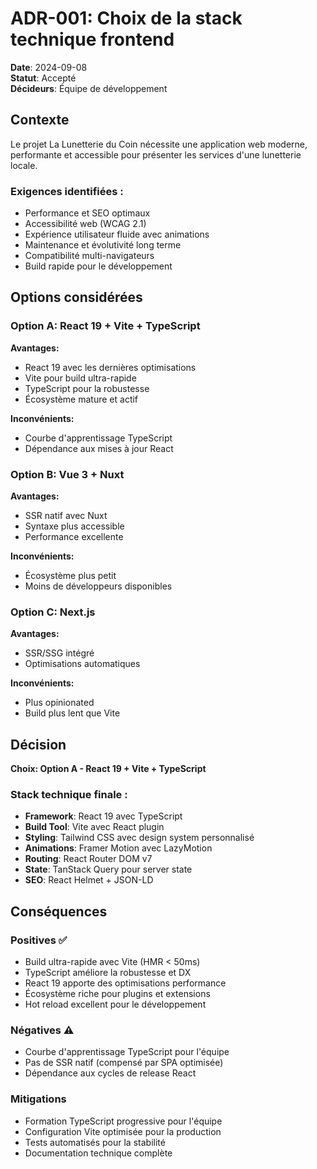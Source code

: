 # ADR-001: Choix de la stack technique frontend

**Date**: 2024-09-08  
**Statut**: Accepté  
**Décideurs**: Équipe de développement

## Contexte

Le projet La Lunetterie du Coin nécessite une application web moderne, performante et accessible pour présenter les services d'une lunetterie locale.

### Exigences identifiées :
- Performance et SEO optimaux
- Accessibilité web (WCAG 2.1)
- Expérience utilisateur fluide avec animations
- Maintenance et évolutivité long terme
- Compatibilité multi-navigateurs
- Build rapide pour le développement

## Options considérées

### Option A: React 19 + Vite + TypeScript
**Avantages:**
- React 19 avec les dernières optimisations
- Vite pour build ultra-rapide
- TypeScript pour la robustesse
- Écosystème mature et actif

**Inconvénients:**
- Courbe d'apprentissage TypeScript
- Dépendance aux mises à jour React

### Option B: Vue 3 + Nuxt
**Avantages:**
- SSR natif avec Nuxt
- Syntaxe plus accessible
- Performance excellente

**Inconvénients:**
- Écosystème plus petit
- Moins de développeurs disponibles

### Option C: Next.js
**Avantages:**
- SSR/SSG intégré
- Optimisations automatiques

**Inconvénients:**
- Plus opinionated
- Build plus lent que Vite

## Décision

**Choix: Option A - React 19 + Vite + TypeScript**

### Stack technique finale :
- **Framework**: React 19 avec TypeScript
- **Build Tool**: Vite avec React plugin
- **Styling**: Tailwind CSS avec design system personnalisé
- **Animations**: Framer Motion avec LazyMotion
- **Routing**: React Router DOM v7
- **State**: TanStack Query pour server state
- **SEO**: React Helmet + JSON-LD

## Conséquences

### Positives ✅
- Build ultra-rapide avec Vite (HMR < 50ms)
- TypeScript améliore la robustesse et DX
- React 19 apporte des optimisations performance
- Écosystème riche pour plugins et extensions
- Hot reload excellent pour le développement

### Négatives ⚠️
- Courbe d'apprentissage TypeScript pour l'équipe
- Pas de SSR natif (compensé par SPA optimisée)
- Dépendance aux cycles de release React

### Mitigations
- Formation TypeScript progressive pour l'équipe
- Configuration Vite optimisée pour la production
- Tests automatisés pour la stabilité
- Documentation technique complète